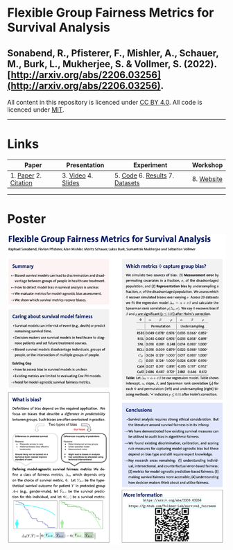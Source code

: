 # Flexible Group Fairness Metrics for Survival Analysis
## Sonabend, R., Pfisterer, F., Mishler, A., Schauer, M., Burk, L., Mukherjee, S. & Vollmer, S. (2022). [http://arxiv.org/abs/2206.03256](http://arxiv.org/abs/2206.03256). 

All content in this repository is licenced under [CC BY 4.0](https://creativecommons.org/licenses/by/4.0/). All code is licenced under [MIT](https://github.com/Vollmer-Lab/survival_fairness/blob/main/LICENSE).

___

# Links

| Paper | Presentation | Experiment | Workshop |
|---|---|---|---|
| 1. [Paper](http://arxiv.org/abs/2206.03256) 2. [Citation](https://github.com/Vollmer-Lab/survival_fairness/blob/main/CITATION) | 3. [Video](https://youtu.be/Cte0R-8GDtw) 4. [Slides](https://github.com/Vollmer-Lab/survival_fairness/blob/main/survival_fairness.pptx) | 5. [Code](https://github.com/Vollmer-Lab/survival_fairness/tree/main/code) 6. [Results](https://github.com/Vollmer-Lab/survival_fairness/tree/main/results) 7. [Datasets](https://github.com/Vollmer-Lab/survival_fairness/blob/main/code/README.md) | 8. [Website](https://dshealthkdd.github.io/dshealth-2022/)

___

# Poster


![Poster](poster.png)


